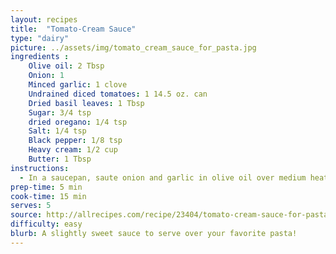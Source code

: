 ```yaml
---
layout: recipes
title:  "Tomato-Cream Sauce"
type: "dairy"
picture: ../assets/img/tomato_cream_sauce_for_pasta.jpg
ingredients :
    Olive oil: 2 Tbsp
    Onion: 1
    Minced garlic: 1 clove
    Undrained diced tomatoes: 1 14.5 oz. can
    Dried basil leaves: 1 Tbsp
    Sugar: 3/4 tsp
    dried oregano: 1/4 tsp
    Salt: 1/4 tsp
    Black pepper: 1/8 tsp
    Heavy cream: 1/2 cup
    Butter: 1 Tbsp
instructions:
  - In a saucepan, saute onion and garlic in olive oil over medium heat. Make sure it doesn't burn. Add tomatoes, basil, sugar, oregano, salt and pepper. Bring to boil and continue to boil 5 minutes or until most of the liquid evaporates. Remove from heat; stir in whipping cream and butter. Reduce heat and simmer 5 more minutes.
prep-time: 5 min
cook-time: 15 min
serves: 5
source: http://allrecipes.com/recipe/23404/tomato-cream-sauce-for-pasta/
difficulty: easy
blurb: A slightly sweet sauce to serve over your favorite pasta!
---
```

